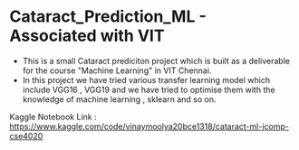 # Cataract_Prediction_ML - Associated with VIT

- This is a small Cataract prediciton project which is built as a deliverable for the course "Machine Learning" in VIT Chennai.
- In this project we have tried various transfer learning model which include VGG16 , VGG19 and we have tried to optimise them with the knowledge of machine learning , sklearn and so on.

Kaggle Notebook Link : https://www.kaggle.com/code/vinaymoolya20bce1318/cataract-ml-jcomp-cse4020
